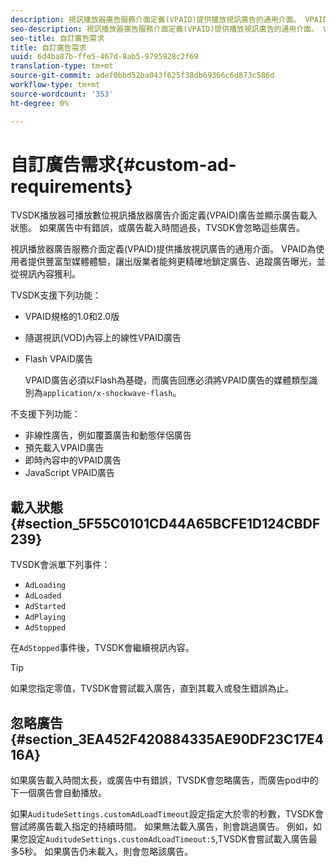 ```yaml
---
description: 視訊播放器廣告服務介面定義(VPAID)提供播放視訊廣告的通用介面。 VPAID為使用者提供豐富型媒體體驗，讓出版業者能夠更精確地鎖定廣告、追蹤廣告曝光，並從視訊內容獲利。
seo-description: 視訊播放器廣告服務介面定義(VPAID)提供播放視訊廣告的通用介面。 VPAID為使用者提供豐富型媒體體驗，讓出版業者能夠更精確地鎖定廣告、追蹤廣告曝光，並從視訊內容獲利。
seo-title: 自訂廣告需求
title: 自訂廣告需求
uuid: 6d4ba87b-ffe5-467d-8ab5-9795928c2f69
translation-type: tm+mt
source-git-commit: adef0bbd52ba043f625f38db69366c6d873c586d
workflow-type: tm+mt
source-wordcount: '353'
ht-degree: 0%

---
```



# 自訂廣告需求{#custom-ad-requirements}

TVSDK播放器可播放數位視訊播放器廣告介面定義(VPAID)廣告並顯示廣告載入狀態。 如果廣告中有錯誤，或廣告載入時間過長，TVSDK會忽略這些廣告。

視訊播放器廣告服務介面定義(VPAID)提供播放視訊廣告的通用介面。 VPAID為使用者提供豐富型媒體體驗，讓出版業者能夠更精確地鎖定廣告、追蹤廣告曝光，並從視訊內容獲利。

<!--<a id="section_9A358902CBC24999BA34206EE2029616"></a>-->

TVSDK支援下列功能：

* VPAID規格的1.0和2.0版
* 隨選視訊(VOD)內容上的線性VPAID廣告
* Flash VPAID廣告

   VPAID廣告必須以Flash為基礎，而廣告回應必須將VPAID廣告的媒體類型識別為`application/x-shockwave-flash`。

不支援下列功能：

* 非線性廣告，例如覆蓋廣告和動態伴侶廣告
* 預先載入VPAID廣告
* 即時內容中的VPAID廣告
* JavaScript VPAID廣告

## 載入狀態{#section_5F55C0101CD44A65BCFE1D124CBDF239}

TVSDK會派單下列事件：

* `AdLoading`
* `AdLoaded`
* `AdStarted`
* `AdPlaying`
* `AdStopped`

在`AdStopped`事件後，TVSDK會繼續視訊內容。

>[!TIP]
>
>如果您指定零值，TVSDK會嘗試載入廣告，直到其載入或發生錯誤為止。

## 忽略廣告{#section_3EA452F420884335AE90DF23C17E416A}

如果廣告載入時間太長，或廣告中有錯誤，TVSDK會忽略廣告，而廣告pod中的下一個廣告會自動播放。

如果`AuditudeSettings.customAdLoadTimeout`設定指定大於零的秒數，TVSDK會嘗試將廣告載入指定的持續時間。 如果無法載入廣告，則會跳過廣告。 例如，如果您設定`AuditudeSettings.customAdLoadTimeout:5`,TVSDK會嘗試載入廣告最多5秒。 如果廣告仍未載入，則會忽略該廣告。
